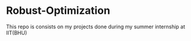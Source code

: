 # Robust-Optimization
This repo is consists on my projects done during my summer internship at IIT(BHU)


